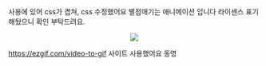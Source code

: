 사용에 있어 css가 겹쳐, css 수정했어요
별점매기는 애니메이션 입니다 라이센스 표기해뒀으니 확인 부탁드려요.


<p align="center"><img src="![ezgif com-video-to-gif](https://github.com/Sossoh/WebP23/assets/128332587/dfab8a96-ee65-4056-9a93-9fb421c9a6f1)"></p>


https://ezgif.com/video-to-gif 사이트 사용했어요 동영
